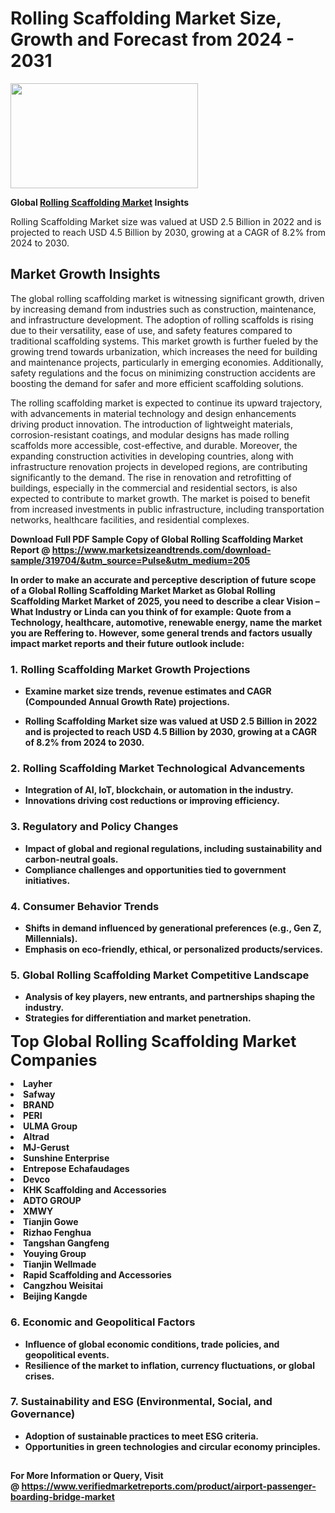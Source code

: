 <H1>Rolling Scaffolding Market Size, Growth and Forecast from 2024 - 2031</H1><img class="aligncenter size-medium wp-image-584254" src="https://thirdeyenews.in/wp-content/uploads/2024/09/Global-Market-Research-300x168.jpeg" alt="" width="300" height="168" /><p><strong>Global&nbsp;<a href="https://www.marketsizeandtrends.com/download-sample/319704/&amp;utm_source=Pulse&amp;utm_medium=205">Rolling Scaffolding Market</a> Insights</strong></p><p>Rolling Scaffolding Market size was valued at USD 2.5 Billion in 2022 and is projected to reach USD 4.5 Billion by 2030, growing at a CAGR of 8.2% from 2024 to 2030.</p><p><h2>Market Growth Insights</h2> <p>The global rolling scaffolding market is witnessing significant growth, driven by increasing demand from industries such as construction, maintenance, and infrastructure development. The adoption of rolling scaffolds is rising due to their versatility, ease of use, and safety features compared to traditional scaffolding systems. This market growth is further fueled by the growing trend towards urbanization, which increases the need for building and maintenance projects, particularly in emerging economies. Additionally, safety regulations and the focus on minimizing construction accidents are boosting the demand for safer and more efficient scaffolding solutions.</p> <p><strong></strong></p> <p>The rolling scaffolding market is expected to continue its upward trajectory, with advancements in material technology and design enhancements driving product innovation. The introduction of lightweight materials, corrosion-resistant coatings, and modular designs has made rolling scaffolds more accessible, cost-effective, and durable. Moreover, the expanding construction activities in developing countries, along with infrastructure renovation projects in developed regions, are contributing significantly to the demand. The rise in renovation and retrofitting of buildings, especially in the commercial and residential sectors, is also expected to contribute to market growth. The market is poised to benefit from increased investments in public infrastructure, including transportation networks, healthcare facilities, and residential complexes.</p> <p><strong></p><p><span class=""><strong>Download Full PDF Sample Copy of Global Rolling Scaffolding Market Report</strong> @ <a href="https://www.marketsizeandtrends.com/download-sample/319704/&amp;utm_source=Pulse&amp;utm_medium=205" target="_blank">https://www.marketsizeandtrends.com/download-sample/319704/&amp;utm_source=Pulse&amp;utm_medium=205</a></span></p><p>In order to make an accurate and perceptive description of future scope of a Global&nbsp;Rolling Scaffolding Market Market as Global&nbsp;Rolling Scaffolding Market Market of 2025, you need to describe a clear Vision &ndash; What Industry or Linda can you think of for example: Quote from a Technology, healthcare, automotive, renewable energy, name the market you are Reffering to. However, some general trends and factors usually impact market reports and their future outlook include:</p><h3>1.&nbsp;<strong>Rolling Scaffolding Market Growth Projections</strong></h3><ul><li>Examine market size trends, revenue estimates and CAGR (Compounded Annual Growth Rate) projections.</li><li><p>Rolling Scaffolding Market size was valued at USD 2.5 Billion in 2022 and is projected to reach USD 4.5 Billion by 2030, growing at a CAGR of 8.2% from 2024 to 2030.</p></li></ul><h3>2.&nbsp;<strong>Rolling Scaffolding Market Technological Advancements</strong></h3><ul><li>Integration of AI, IoT, blockchain, or automation in the industry.</li><li>Innovations driving cost reductions or improving efficiency.</li></ul><h3>3.&nbsp;<strong>Regulatory and Policy Changes</strong></h3><ul><li>Impact of global and regional regulations, including sustainability and carbon-neutral goals.</li><li>Compliance challenges and opportunities tied to government initiatives.</li></ul><h3>4.&nbsp;<strong>Consumer Behavior Trends</strong></h3><ul><li>Shifts in demand influenced by generational preferences (e.g., Gen Z, Millennials).</li><li>Emphasis on eco-friendly, ethical, or personalized products/services.</li></ul><h3>5.&nbsp;<strong>Global Rolling Scaffolding Market Competitive Landscape</strong></h3><ul><li>Analysis of key players, new entrants, and partnerships shaping the industry.</li><li>Strategies for differentiation and market penetration.</li></ul><p data-pm-slice="1 1 []"><span style="color: inherit; font-family: inherit; font-size: 25px;">Top Global Rolling Scaffolding Market Companies</span></p><div class="" data-test-id=""><p><li>Layher</li><li> Safway</li><li> BRAND</li><li> PERI</li><li> ULMA Group</li><li> Altrad</li><li> MJ-Gerust</li><li> Sunshine Enterprise</li><li> Entrepose Echafaudages</li><li> Devco</li><li> KHK Scaffolding and Accessories</li><li> ADTO GROUP</li><li> XMWY</li><li> Tianjin Gowe</li><li> Rizhao Fenghua</li><li> Tangshan Gangfeng</li><li> Youying Group</li><li> Tianjin Wellmade</li><li> Rapid Scaffolding and Accessories</li><li> Cangzhou Weisitai</li><li> Beijing Kangde</li></p></div><h3>6.&nbsp;<strong>Economic and Geopolitical Factors</strong></h3><ul><li>Influence of global economic conditions, trade policies, and geopolitical events.</li><li>Resilience of the market to inflation, currency fluctuations, or global crises.</li></ul><h3>7.&nbsp;<strong>Sustainability and ESG (Environmental, Social, and Governance)</strong></h3><ul><li>Adoption of sustainable practices to meet ESG criteria.</li><li>Opportunities in green technologies and circular economy principles.</li></ul><h2><strong style="font-size: 14px;">For More Information or Query, Visit @&nbsp;</strong><a style="background-color: #ffffff; font-size: 14px;" href="https://www.marketsizeandtrends.com/report/rolling-scaffolding-market/" target="_blank">https://www.verifiedmarketreports.com/product/airport-passenger-boarding-bridge-market</a></h2>
